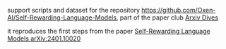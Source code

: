 support scripts and dataset for the repository https://github.com/Oxen-AI/Self-Rewarding-Language-Models, part of the paper club [Arxiv Dives](https://www.oxen.ai/community/arxiv-dives)

it reproduces the first steps from the paper [Self-Rewarding Language Models arXiv:2401.10020](https://arxiv.org/abs/2401.10020)
